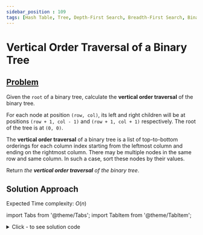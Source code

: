 ```yaml
---
sidebar_position : 109
tags: [Hash Table, Tree, Depth-First Search, Breadth-First Search, Binary Tree]
---
```


# Vertical Order Traversal of a Binary Tree

## [Problem](https://leetcode.com/problems/vertical-order-traversal-of-a-binary-tree/)

<p>Given the <code>root</code> of a binary tree, calculate the <strong>vertical order traversal</strong> of the binary tree.</p>

<p>For each node at position <code>(row, col)</code>, its left and right children will be at positions <code>(row + 1, col - 1)</code> and <code>(row + 1, col + 1)</code> respectively. The root of the tree is at <code>(0, 0)</code>.</p>

<p>The <strong>vertical order traversal</strong> of a binary tree is a list of top-to-bottom orderings for each column index starting from the leftmost column and ending on the rightmost column. There may be multiple nodes in the same row and same column. In such a case, sort these nodes by their values.</p>

<p>Return <em>the <strong>vertical order traversal</strong> of the binary tree</em>.</p>

## Solution Approach

Expected Time complexity: $O(n)$

import Tabs from '@theme/Tabs';
import TabItem from '@theme/TabItem';

<details><summary>Click - to see solution code</summary>

<Tabs>
<TabItem value="cpp" label="C++">

```cpp
class Solution {
    map<int, map<int, vector<int>>> mp;

   public:
    void traverse(TreeNode* root, int c, int r) {
        if (!root) return;
        mp[c][r].push_back(root->val);
        traverse(root->left, c - 1, r + 1);
        traverse(root->right, c + 1, r + 1);
    }

    vector<vector<int>> verticalTraversal(TreeNode* root) {
        traverse(root, 0, 0);
        vector<vector<int>> ans;
        for (auto i : mp) {
            vector<int> v;
            for (auto j : i.second) {
                sort(j.second.begin(), j.second.end());
                for (auto k : j.second) v.push_back(k);
            }
            ans.push_back(v);
        }
        return ans;
    }
};

```
</TabItem>
</Tabs>

</details>
